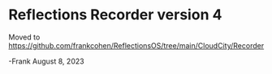# Reflections Recorder version 4

Moved to 
https://github.com/frankcohen/ReflectionsOS/tree/main/CloudCity/Recorder

-Frank
August 8, 2023